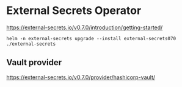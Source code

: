 # External Secrets Operator

https://external-secrets.io/v0.7.0/introduction/getting-started/

```
helm -n external-secrets upgrade --install external-secrets070 ./external-secrets
```

## Vault provider

https://external-secrets.io/v0.7.0/provider/hashicorp-vault/
